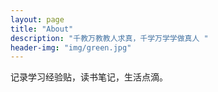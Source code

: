 ```yaml
---
layout: page
title: "About"
description: "千教万教教人求真，千学万学学做真人 " 
header-img: "img/green.jpg"
---
```


记录学习经验贴，读书笔记，生活点滴。





